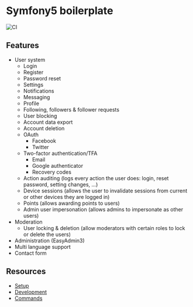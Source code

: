 # Symfony5 boilerplate

![CI](https://github.com/bobalazek/symfony5-boilerplate/workflows/Development%20Workflow/badge.svg)

## Features

* User system
  * Login
  * Register
  * Password reset
  * Settings
  * Notifications
  * Messaging
  * Profile
  * Following, followers & follower requests
  * User blocking
  * Account data export
  * Account deletion
  * OAuth
    * Facebook
    * Twitter
  * Two-factor authentication/TFA
    * Email
    * Google authenticator
    * Recovery codes
  * Action auditing (logs every action the user does: login, reset password, setting changes, ...)
  * Device sessions (allows the user to invalidate sessions from current or other devices they are logged in)
  * Points (allows awarding points to users)
  * Admin user impersonation (allows admins to impersonate as other users)
* Moderation
  * User locking & deletion (allow moderators with certain roles to lock or delete the users)
* Administration (EasyAdmin3)
* Multi language support
* Contact form

## Resources

* [Setup](docs/setup.md)
* [Development](docs/development.md)
* [Commands](docs/commands.md)
